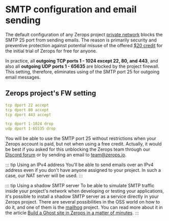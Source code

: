 # SMTP configuration and email sending

The default configuration of any Zerops project [private network](/documentation/routing/routing-between-project-services.html) blocks the SMTP 25 port from sending emails. The reason is primarily security and preventive protection against potential misuse of the offered [$20 credit](/documentation/overview/pricing.html#credit-and-free-zerops-credit) for the initial trial of Zerops for free for anyone.

In practice, all **outgoing TCP ports 1 - 1024 except 22, 80, and 443**, and also all **outgoing UDP ports 1 - 65635** are blocked by the project firewall. This setting, therefore, eliminates using of the SMTP port 25 for outgoing email messages.

## Zerops project's FW setting

```yaml
tcp dport 22 accept
tcp dport 80 accept
tcp dport 443 accept

tcp dport 1-1024 drop
udp dport 1-65535 drop
```

You will be able to use the SMTP port 25 without restrictions when your Zerops account is paid, but not when using a free credit. Actually, it would be best if you asked for this unblocking the Zerops team through our [Discord forum](https://discord.com/invite/WDvCZ54) or by sending an email to [team@zerops.io](mailto:team@zerops.io).

<!-- markdownlint-disable DOCSMD004 -->
::: tip Using an IPv4 address
You'll be able to send emails over an IPv4 address even if you don't have anyone assigned to your project. In such a case, our NAT server will be used.
:::
<!-- markdownlint-enable DOCSMD004 -->

<!-- markdownlint-disable DOCSMD004 -->
::: tip Using a shadow SMTP server
To be able to simulate SMTP traffic inside your project's network when developing or testing your applications, it's possible to install a shadow SMTP server as a service directly in your Zerops project. There are several possibilities in the OSS world on how to do it, and one of them is the [mailhog](https://github.com/mailhog/MailHog) project. You can read more about it in the article [Build a Ghost site in Zerops in a matter of minutes](https://medium.com/@mlapis/build-a-ghost-site-in-zerops-in-a-matter-of-minutes-e387a6da4b62).
:::
<!-- markdownlint-enable DOCSMD004 -->

